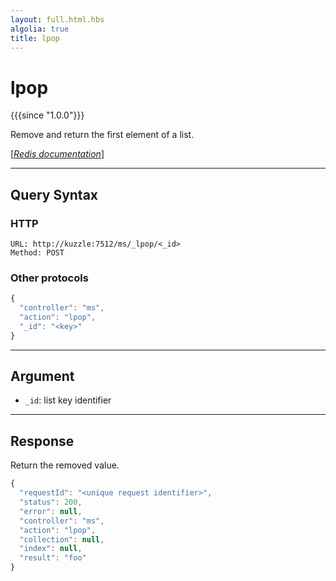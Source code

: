 ```yaml
---
layout: full.html.hbs
algolia: true
title: lpop
---
```


# lpop

{{{since "1.0.0"}}}

Remove and return the first element of a list.

[[_Redis documentation_]](https://redis.io/commands/lpop)

---

## Query Syntax

### HTTP

```http
URL: http://kuzzle:7512/ms/_lpop/<_id>
Method: POST
```

### Other protocols

```js
{
  "controller": "ms",
  "action": "lpop",
  "_id": "<key>"
}
```

---

## Argument

* `_id`: list key identifier

---

## Response

Return the removed value.

```javascript
{
  "requestId": "<unique request identifier>",
  "status": 200,
  "error": null,
  "controller": "ms",
  "action": "lpop",
  "collection": null,
  "index": null,
  "result": "foo"
}
```
